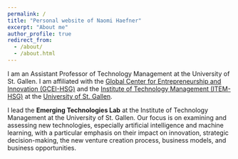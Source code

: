 ```yaml
---
permalink: /
title: "Personal website of Naomi Haefner"
excerpt: "About me"
author_profile: true
redirect_from: 
  - /about/
  - /about.html
---
```


I am an Assistant Professor of Technology Management at the University of St. Gallen. I am affiliated with the [Global Center for Entrepreneurship and Innovation (GCEI-HSG)](https://gcei.unisg.ch/) and the [Institute of Technology Management (ITEM-HSG)](http://item.unisg.ch) at the [University of St. Gallen](http://www.unisg.ch).

I lead the **Emerging Technologies Lab** at the Institute of Technology Management at the University of St. Gallen. Our focus is on examining and assessing new technologies, especially artificial intelligence and machine learning, with a particular emphasis on their impact on innovation, strategic decision-making, the new venture creation process, business models, and business opportunities.
